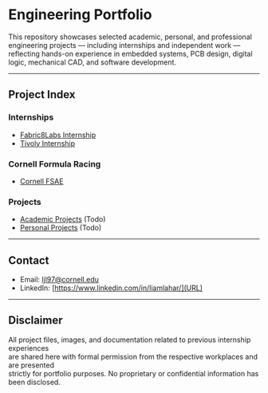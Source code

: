 
# Engineering Portfolio

This repository showcases selected academic, personal, and professional engineering projects — including internships and independent work — reflecting hands-on experience in embedded systems, PCB design, digital logic, mechanical CAD, and software development.

---

## Project Index

### Internships
- [Fabric8Labs Internship](./Fabric8Labs-Internship/)  
- [Tivoly Internship](./Tivoly-Internship/)  

### Cornell Formula Racing
- [Cornell FSAE](./Cornell-FSAE/)  

### Projects
- [Academic Projects](./Academic-Projects/)  (Todo)
- [Personal Projects](./Personal-Projects/)  (Todo)


---

## Contact
- Email: ljl97@cornell.edu
- LinkedIn: [https://www.linkedin.com/in/liamlahar/](URL)

---


## Disclaimer  
All project files, images, and documentation related to previous internship experiences  
are shared here with formal permission from the respective workplaces and are presented  
strictly for portfolio purposes. No proprietary or confidential information has been disclosed.

